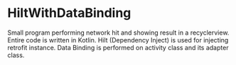 # HiltWithDataBinding
Small program performing network hit and showing result in a recyclerview.
Entire code is written in Kotlin.
Hilt (Dependency Inject) is used for injecting retrofit instance.
Data Binding is performed on activity class and its adapter class.
